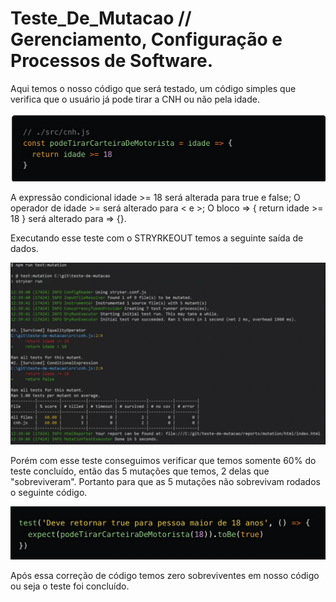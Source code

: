 # Teste_De_Mutacao // Gerenciamento, Configuração e Processos de Software.

Aqui temos o nosso código que será testado, um código simples que verifica que o usuário já pode tirar a CNH ou não pela idade.

![alt text](https://github.com/MatheusDuarteBR/TesteDMutacao/blob/main/images/entrada.png)

A expressão condicional idade >= 18 será alterada para true e false;
O operador de idade >= será alterado para < e >;
O bloco => { return idade >= 18 } será alterado para => {}.

Executando esse teste com o STRYRKEOUT temos a seguinte saída de dados.

![alt text](https://github.com/MatheusDuarteBR/TesteDMutacao/blob/main/images/saida.png)

Porém com esse teste conseguimos verificar que temos somente 60% do teste concluído, então das 5 mutações que temos, 2 delas que "sobreviveram". Portanto para que as 5 mutações não sobrevivam rodados o seguinte código.

![alt text](https://github.com/MatheusDuarteBR/TesteDMutacao/blob/main/images/FixOfmutations.png)

Após essa correção de código temos zero sobreviventes em nosso código ou seja o teste foi concluído.
